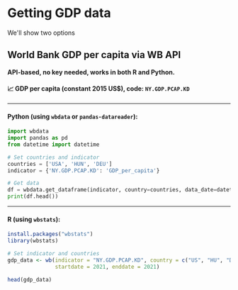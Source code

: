 
# Getting GDP data

We'll show two options

## World Bank GDP per capita via WB API

**API-based, no key needed, works in both R and Python.**

#### 📈 GDP per capita (constant 2015 US\$), code: `NY.GDP.PCAP.KD`

---

#### **Python (using `wbdata` or `pandas-datareader`):**

```python
import wbdata
import pandas as pd
from datetime import datetime

# Set countries and indicator
countries = ['USA', 'HUN', 'DEU']
indicator = {'NY.GDP.PCAP.KD': 'GDP_per_capita'}

# Get data
df = wbdata.get_dataframe(indicator, country=countries, data_date=datetime(2021, 1, 1))
print(df.head())
```

---

#### **R (using `wbstats`):**

```r
install.packages("wbstats")
library(wbstats)

# Set indicator and countries
gdp_data <- wb(indicator = "NY.GDP.PCAP.KD", country = c("US", "HU", "DE"),
               startdate = 2021, enddate = 2021)

head(gdp_data)
```


